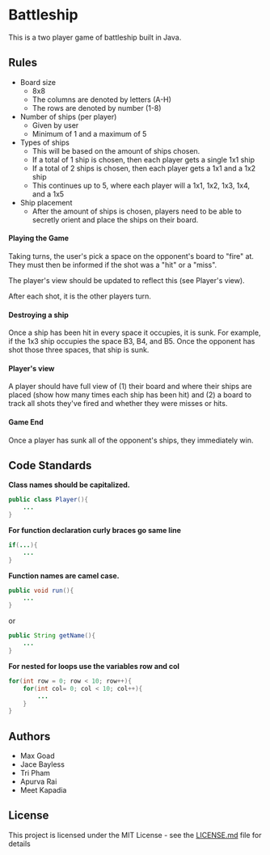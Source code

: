 
# Battleship

This is a two player game of battleship built in Java.

## Rules
-   Board size
    -   8x8
    -   The columns are denoted by letters (A-H)
    -   The rows are denoted by number (1-8)
-   Number of ships (per player)
    -   Given by user
    -   Minimum of 1 and a maximum of 5
-   Types of ships
    -   This will be based on the amount of ships chosen.
    -   If a total of 1 ship is chosen, then each player gets a single 1x1 ship
    -   If a total of 2 ships is chosen, then each player gets a 1x1 and a 1x2 ship
    -   This continues up to 5, where each player will a 1x1, 1x2, 1x3, 1x4, and a 1x5
-   Ship placement
    -   After the amount of ships is chosen, players need to be able to secretly orient and place the ships on their board.

#### Playing the Game

Taking turns, the user's pick a space on the opponent's board to "fire" at. They must then be informed if the shot was a "hit" or a "miss".

The player's view should be updated to reflect this (see Player's view).

After each shot, it is the other players turn.

#### Destroying a ship

Once a ship has been hit in every space it occupies, it is sunk. For example, if the 1x3 ship occupies the space B3, B4, and B5. Once the opponent has shot those three spaces, that ship is sunk.

#### Player's view

A player should have full view of (1) their board and where their ships are placed (show how many times each ship has been hit) and (2) a board to track all shots they've fired and whether they were misses or hits.

#### Game End

Once a player has sunk all of the opponent's ships, they immediately win.

## Code Standards
**Class names should be capitalized.** 
``` java
public class Player(){
	...
}
```
**For function declaration curly braces go same line**
``` java
if(...){
	...
}
```
**Function names are camel case.**
``` java
public void run(){
	...
}
```
or 
``` java
public String getName(){
	...
}
```
**For nested for loops use the variables row and col**
``` java
for(int row = 0; row < 10; row++){
	for(int col= 0; col < 10; col++){
		...
	}
}
```
## Authors
* Max Goad
* Jace Bayless
* Tri Pham
* Apurva Rai
* Meet Kapadia

## License

This project is licensed under the MIT License - see the [LICENSE.md](LICENSE.md) file for details
